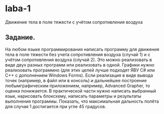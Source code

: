 # laba-1
 Движение тела в поле тяжести с учётом сопротивления воздуха

## Задание.
На любом языке программирования написать программу для движения тела в поле тяжести без учета сопротивления воздуха (случай 1) и с учётом сопротивления воздуха (случай 2). Это можно реализовать в виде двух разных программ или реализовать в одной. Графики нужно реализовать программно (для этих целей лучше подходят ЯВУ C# или С++ с дополнением Windows Forms). Если реализация в виде вывода точек (например, в файл или в консоль) и дальнейшее построение любымграфическим приложением, например, Advanced Grapher, то оценка понижается. В практической части нужно написать выбранный язык, нарисовать блоксхему, написать параметры и результаты выполнения программы. Показать, что максимальная дальность полёта для случая 1 достигается при угле 45 градусов.
